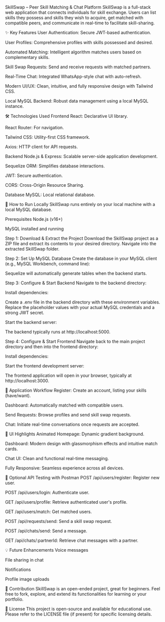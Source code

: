 SkillSwap – Peer Skill Matching & Chat Platform
SkillSwap is a full-stack web application that connects individuals for skill exchange. Users can list skills they possess and skills they wish to acquire, get matched with compatible peers, and communicate in real-time to facilitate skill-sharing.

✨ Key Features
User Authentication: Secure JWT-based authentication.

User Profiles: Comprehensive profiles with skills possessed and desired.

Automated Matching: Intelligent algorithm matches users based on complementary skills.

Skill Swap Requests: Send and receive requests with matched partners.

Real-Time Chat: Integrated WhatsApp-style chat with auto-refresh.

Modern UI/UX: Clean, intuitive, and fully responsive design with Tailwind CSS.

Local MySQL Backend: Robust data management using a local MySQL instance.

🛠️ Technologies Used
Frontend
React: Declarative UI library.

React Router: For navigation.

Tailwind CSS: Utility-first CSS framework.

Axios: HTTP client for API requests.

Backend
Node.js & Express: Scalable server-side application development.

Sequelize ORM: Simplifies database interactions.

JWT: Secure authentication.

CORS: Cross-Origin Resource Sharing.

Database
MySQL: Local relational database.

🚀 How to Run Locally
SkillSwap runs entirely on your local machine with a local MySQL database.

Prerequisites
Node.js (v16+)

MySQL installed and running

Step 1: Download & Extract the Project
Download the SkillSwap project as a ZIP file and extract its contents to your desired directory. Navigate into the extracted SkillSwap folder.

Step 2: Set Up MySQL Database
Create the database in your MySQL client (e.g., MySQL Workbench, command line):

Sequelize will automatically generate tables when the backend starts.

Step 3: Configure & Start Backend
Navigate to the backend directory:

Install dependencies:

Create a .env file in the backend directory with these environment variables. Replace the placeholder values with your actual MySQL credentials and a strong JWT secret.

Start the backend server:

The backend typically runs at http://localhost:5000.

Step 4: Configure & Start Frontend
Navigate back to the main project directory and then into the frontend directory:

Install dependencies:

Start the frontend development server:

The frontend application will open in your browser, typically at http://localhost:3000.

🎯 Application Workflow
Register: Create an account, listing your skills (have/want).

Dashboard: Automatically matched with compatible users.

Send Requests: Browse profiles and send skill swap requests.

Chat: Initiate real-time conversations once requests are accepted.

🎨 UI Highlights
Animated Homepage: Dynamic gradient background.

Dashboard: Modern design with glassmorphism effects and intuitive match cards.

Chat UI: Clean and functional real-time messaging.

Fully Responsive: Seamless experience across all devices.

🧪 Optional API Testing with Postman
POST /api/users/register: Register new user.

POST /api/users/login: Authenticate user.

GET /api/users/profile: Retrieve authenticated user's profile.

GET /api/users/match: Get matched users.

POST /api/requests/send: Send a skill swap request.

POST /api/chats/send: Send a message.

GET /api/chats/:partnerId: Retrieve chat messages with a partner.

💡 Future Enhancements
Voice messages

File sharing in chat

Notifications

Profile image uploads

🤝 Contribution
SkillSwap is an open-ended project, great for beginners. Feel free to fork, explore, and extend its functionalities for learning or your portfolio.

📄 License
This project is open-source and available for educational use. Please refer to the LICENSE file (if present) for specific licensing details.
